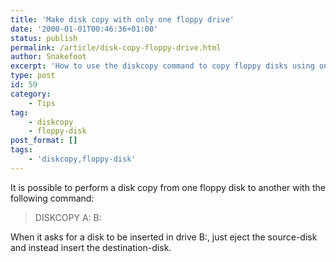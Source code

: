 ```yaml
---
title: 'Make disk copy with only one floppy drive'
date: '2000-01-01T00:46:36+01:00'
status: publish
permalink: /article/disk-copy-floppy-drive.html
author: Snakefoot
excerpt: 'How to use the diskcopy command to copy floppy disks using only one floppy drive.'
type: post
id: 59
category:
    - Tips
tag:
    - diskcopy
    - floppy-disk
post_format: []
tags:
    - 'diskcopy,floppy-disk'
---
```

It is possible to perform a disk copy from one floppy disk to another with the following command:

> DISKCOPY A: B:

 When it asks for a disk to be inserted in drive B:, just eject the source-disk and instead insert the destination-disk.